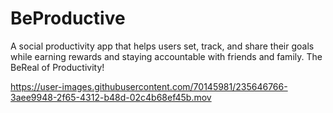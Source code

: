 # BeProductive
A social productivity app that helps users set, track, and share their goals while earning rewards and staying accountable with friends and family. The BeReal of Productivity!

https://user-images.githubusercontent.com/70145981/235646766-3aee9948-2f65-4312-b48d-02c4b68ef45b.mov

